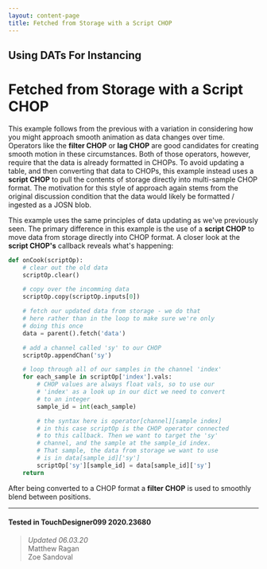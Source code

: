 ```yaml
---
layout: content-page
title: Fetched from Storage with a Script CHOP
---
```


## Using DATs For Instancing
# Fetched from Storage with a Script CHOP

This example follows from the previous with a variation in considering how you might approach smooth animation as data changes over time. Operators like the **filter CHOP** or **lag CHOP** are good candidates for creating smooth motion in these circumstances. Both of those operators, however, require that the data is already formatted in CHOPs. To avoid updating a table, and then converting that data to CHOPs, this example instead uses a **script CHOP** to pull the contents of storage directly into multi-sample CHOP format. The motivation for this style of approach again stems from the original discussion condition that the data would likely be formatted / ingested as a JOSN blob. 

This example uses the same principles of data updating as we've previously seen. The primary difference in this example is the use of a **script CHOP** to move data from storage directly into CHOP format. A closer look at the **script CHOP's** callback reveals what's happening:

```python
def onCook(scriptOp):
    # clear out the old data
    scriptOp.clear()

    # copy over the incomming data
    scriptOp.copy(scriptOp.inputs[0])

    # fetch our updated data from storage - we do that 
    # here rather than in the loop to make sure we're only
    # doing this once 
    data = parent().fetch('data')

    # add a channel called 'sy' to our CHOP
    scriptOp.appendChan('sy')

    # loop through all of our samples in the channel 'index'
    for each_sample in scriptOp['index'].vals:
        # CHOP values are always float vals, so to use our
        # 'index' as a look up in our dict we need to convert
        # to an integer 
        sample_id = int(each_sample)

        # the syntax here is operator[channel][sample index]
        # in this case scriptOp is the CHOP operator connected
        # to this callback. Then we want to target the 'sy'
        # channel, and the sample at the sample_id index.
        # That sample, the data from storage we want to use
        # is in data[sample_id]['sy']
        scriptOp['sy'][sample_id] = data[sample_id]['sy']
    return
```

After being converted to a CHOP format a **filter CHOP** is used to smoothly blend between positions.

---

#### Tested in TouchDesigner099 2020.23680 
>*Updated 06.03.20*  
Matthew Ragan  
Zoe Sandoval  